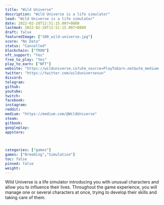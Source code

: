 ```yaml
---
title: "Wild Universe"
description: "Wild Universe is a life simulator"
lead: "Wild Universe is a life simulator"
date: 2022-02-28T12:51:15.007+0800
lastmod: 2022-02-28T12:51:15.007+0800
draft: false
featuredImage: ["100_wild-universe.jpg"]
score: "No Data"
status: "Cancelled"
blockchain: ["TRON"]
nft_support: "Yes"
free_to_play: "Yes"
play_to_earn: ["NFT"]
website: "https://wilduniverse.co?utm_source=PlayToEarn.net&utm_medium=organic&utm_campaign=gamepage"
twitter: "https://twitter.com/wilduniversesun"
discord: 
telegram: 
github: 
youtube: 
twitch: 
facebook: 
instagram: 
reddit: 
medium: "https://medium.com/@WildUniverse"
steam: 
gitbook: 
googleplay: 
appstore: 

  
    
categories: ["games"]
games: ["Breeding","Simulation"]
toc: false
pinned: false
weight: 
---
```

Wild Universe is a life simulator introducing you with unusual characters and allow you to influence their lives. Throughout the game experience, you will manage one or several characters at once, trying to develop their skills and taking care of them.